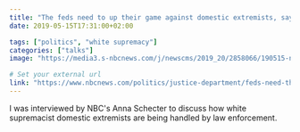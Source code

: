 ```yaml
---
title: "The feds need to up their game against domestic extremists, say critics"
date: 2019-05-15T17:31:00+02:00

tags: ["politics", "white supremacy"]
categories: ["talks"]
image: "https://media3.s-nbcnews.com/j/newscms/2019_20/2858066/190515-neo-nazi-rally-california-cs-925a_77e0c361b1ef13d0797b964f8cb82675.nbcnews-fp-1200-630.jpg"

# Set your external url
link: "https://www.nbcnews.com/politics/justice-department/feds-need-their-game-against-domestic-extremists-say-critics-n1006001"
---
```

I was interviewed by NBC's Anna Schecter to discuss how white supremacist domestic extremists are being handled by law enforcement.
